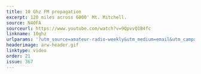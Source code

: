 ```yaml
---
title: 10 Ghz FM propagation
excerpt: 120 miles across 6000' Mt. Mitchell.
source: N4OFA
sourceurl: https://www.youtube.com/watch?v=9QpvvQ1B4fc
linkname: 10ghz
urlparams: '?utm_source=amateur-radio-weekly&utm_medium=email&utm_campaign=newsletter'
headerimage: arw-header.gif
linktype: video
order: 21
issue: 367
---
```

